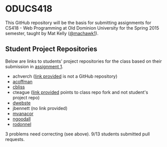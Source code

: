 ODUCS418
========
This GitHub repository will be the basis for submitting assignments for CS418 - Web Programming at Old Dominion University for the Spring 2015 semester, taught by Mat Kelly (<a href="https://github.com/machawk1">@machawk1</a>).

## Student Project Repositories 
Below are links to students' project repositories for the class based on their submission in <a href="http://www.cs.odu.edu/~mkelly/semester/2015_spring/cs418/assignments/assignment1.html">assignment 1</a>.

* achverch ([link provided](https://github.com/machawk1/ODUCS418/blob/spring2015/users/achverch) is not a GitHub repository)
* [acoffman](https://github.com/atc07d/WebProgramming)
* [cbliss](https://github.com/thecbliss/cblissCS418)
* cteague ([link provided](https://github.com/machawk1/ODUCS418/blob/spring2015/users/cteague) points to class repo fork and not student's project repo)
* [dwebste](https://github.com/DWebsterJr/Spring15)
* jbennett (no link provided)
* [mvanacor](https://github.com/mvanacor/cs418Project)
* [ngoodall](http://github.com/CatLover91/WebDevCourse)
* [rodonnel](https://github.com/rcodonnell/cs418Project)

3 problems need correcting (see above). 9/13 students submitted pull requests.